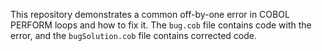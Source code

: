 This repository demonstrates a common off-by-one error in COBOL PERFORM loops and how to fix it. The `bug.cob` file contains code with the error, and the `bugSolution.cob` file contains corrected code.